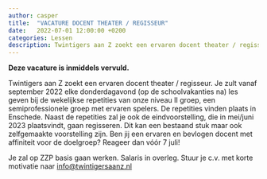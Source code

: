 ```yaml
---
author: casper
title:  "VACATURE DOCENT THEATER / REGISSEUR"
date:   2022-07-01 12:00:00 +0200
categories: Lessen
description: Twintigers aan Z zoekt een ervaren docent theater / regisseur.
---
```


**Deze vacature is inmiddels vervuld.**

Twintigers aan Z zoekt een ervaren docent theater / regisseur. Je zult vanaf september 2022 elke donderdagavond (op de schoolvakanties na) les geven bij de wekelijkse repetities van onze niveau II groep, een semiprofessionele groep met ervaren spelers. De repetities vinden plaats in Enschede. Naast de repetities zal je ook de eindvoorstelling, die in mei/juni 2023 plaatsvindt, gaan regisseren. Dit kan een bestaand stuk maar ook zelfgemaakte voorstelling zijn. Ben jij een ervaren en bevlogen docent met affiniteit voor de doelgroep? Reageer dan vóór 7 juli!

Je zal op ZZP basis gaan werken. Salaris in overleg.
Stuur je c.v. met korte motivatie naar [info@twintigersaanz.nl](mailto:info@twintigersaanz.nl)
